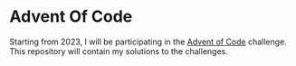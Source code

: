 # Advent Of Code

Starting from 2023, I will be participating in the [Advent of Code](https://adventofcode.com/) challenge.
This repository will contain my solutions to the challenges.